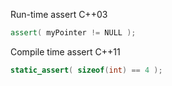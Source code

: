 Run-time assert C++03
```c++
assert( myPointer != NULL );
```

Compile time assert C++11
```c++
static_assert( sizeof(int) == 4 );
```